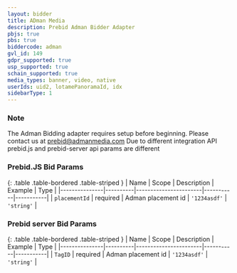 ```yaml
---
layout: bidder
title: ADman Media
description: Prebid Adman Bidder Adapter
pbjs: true
pbs: true
biddercode: adman
gvl_id: 149
gdpr_supported: true
usp_supported: true
schain_supported: true
media_types: banner, video, native
userIds: uid2, lotamePanoramaId, idx
sidebarType: 1
---
```


### Note

The Adman Bidding adapter requires setup before beginning. Please contact us at <prebid@admanmedia.com>
Due to different integration API prebid.js and prebid-server api params are different

### Prebid.JS Bid Params

{: .table .table-bordered .table-striped }
| Name          | Scope    | Description           | Example   | Type      |
|---------------|----------|-----------------------|-----------|-----------|
| `placementId`      | required | Adman placement id         | `'1234asdf'`    | `'string'` |

### Prebid server Bid Params

{: .table .table-bordered .table-striped }
| Name          | Scope    | Description           | Example   | Type      |
|---------------|----------|-----------------------|-----------|-----------|
| `TagID`      | required | Adman placement id         | `'1234asdf'`    | `'string'` |
